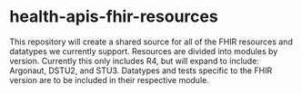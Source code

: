 # health-apis-fhir-resources

This repository will create a shared source for all of the FHIR resources and datatypes we currently support.
Resources are divided into modules by version. Currently this only includes R4, but will expand to include: Argonaut, DSTU2, and STU3.
Datatypes and tests specific to the FHIR version are to be included in their respective module.
